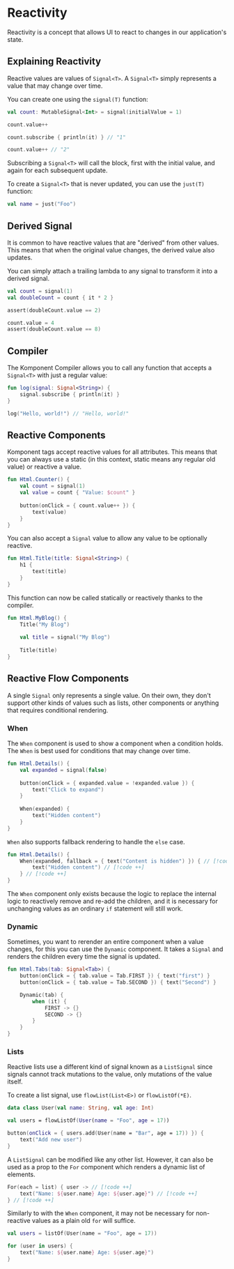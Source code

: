 # Reactivity

Reactivity is a concept that allows UI to react to changes in our application's
state.

## Explaining Reactivity

Reactive values are values of `Signal<T>`. A `Signal<T>` simply represents a
value that may change over time.

You can create one using the `signal(T)` function:

```kt
val count: MutableSignal<Int> = signal(initialValue = 1)

count.value++

count.subscribe { println(it) } // "1"

count.value++ // "2"
```

Subscribing a `Signal<T>` will call the block, first with the initial value, and
again for each subsequent update.

To create a `Signal<T>` that is never updated, you can use the `just(T)` 
function:

```kt
val name = just("Foo")
```

## Derived Signal

It is common to have reactive values that are "derived" from other values. This
means that when the original value changes, the derived value also updates.

You can simply attach a trailing lambda to any signal to transform it into a 
derived signal.

```kt
val count = signal(1)
val doubleCount = count { it * 2 }

assert(doubleCount.value == 2)

count.value = 4
assert(doubleCount.value == 8)
```

## Compiler

The Komponent Compiler allows you to call any function that accepts a 
`Signal<T>` with just a regular value:

```kt
fun log(signal: Signal<String>) {
    signal.subscribe { println(it) }
}

log("Hello, world!") // "Hello, world!"
```

## Reactive Components

Komponent tags accept reactive values for all attributes. This means that you
can always use a static (in this context, static means any regular old value) or
reactive a value.

```kt
fun Html.Counter() {
    val count = signal(1)
    val value = count { "Value: $count" }
    
    button(onClick = { count.value++ }) {
        text(value)
    }
}
```

You can also accept a `Signal` value to allow any value to be optionally 
reactive.

```kt
fun Html.Title(title: Signal<String>) {
    h1 {
        text(title)
    }
}
```

This function can now be called statically or reactively thanks to the compiler.

```kt
fun Html.MyBlog() {
    Title("My Blog")
    
    val title = signal("My Blog")
    
    Title(title)
}
```

## Reactive Flow Components

A single `Signal` only represents a single value. On their own, they don't 
support other kinds of values such as lists, other components or anything that
requires conditional rendering.

### When

The `When` component is used to show a component when a condition holds. The 
`When` is best used for conditions that may change over time.

```kt
fun Html.Details() {
    val expanded = signal(false)
    
    button(onClick = { expanded.value = !expanded.value }) {
        text("Click to expand")
    }
    
    When(expanded) {
        text("Hidden content")
    }
}
```

`When` also supports fallback rendering to handle the `else` case.

```kt
fun Html.Details() {
    When(expanded, fallback = { text("Content is hidden") }) { // [!code ++]
        text("Hidden content") // [!code ++]
    } // [!code ++]
}
```

The `When` component only exists because the logic to replace the internal logic
to reactively remove and re-add the children, and it is necessary for unchanging 
values as an ordinary `if` statement will still work.

### Dynamic

Sometimes, you want to rerender an entire component when a value changes, for 
this you can use the `Dynamic` component. It takes a `Signal` and renders the
children every time the signal is updated.

```kt
fun Html.Tabs(tab: Signal<Tab>) {
    button(onClick = { tab.value = Tab.FIRST }) { text("first") }
    button(onClick = { tab.value = Tab.SECOND }) { text("Second") } 

    Dynamic(tab) {
        when (it) {
            FIRST -> {}
            SECOND -> {}
        }
    }
}
```

### Lists

Reactive lists use a different kind of signal known as a `ListSignal` since 
signals cannot track mutations to the value, only mutations of the value itself.

To create a list signal, use `flowList(List<E>)` or `flowListOf(*E)`. 

```kt
data class User(val name: String, val age: Int)

val users = flowListOf(User(name = "Foo", age = 17))

button(onClick = { users.add(User(name = "Bar", age = 17)) }) {
    text("Add new user")
}
```

A `ListSignal` can be modified like any other list. However, it can also be used
as a prop to the `For` component which renders a dynamic list of elements.

```kt
For(each = list) { user -> // [!code ++]
    text("Name: ${user.name} Age: ${user.age}") // [!code ++]
} // [!code ++]
```

Similarly to with the `When` component, it may not be necessary for non-reactive 
values as a plain old `for` will suffice.

```kt
val users = listOf(User(name = "Foo", age = 17))

for (user in users) {
    text("Name: ${user.name} Age: ${user.age}")
}
```